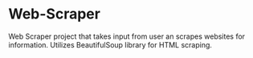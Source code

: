 # Web-Scraper
Web Scraper project that takes input from user an scrapes websites for information. Utilizes BeautifulSoup library for HTML scraping.
